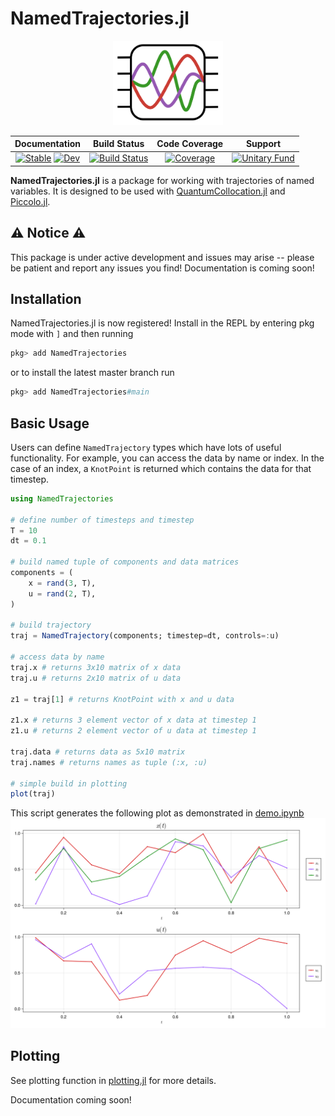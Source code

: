 # NamedTrajectories.jl

<div align="center">
<a href="https://github.com/aarontrowbridge/Piccolo.jl">
<img src="assets/logo.svg" alt="logo" width="35%"/>
</a>
</div>

<div align="center">

| **Documentation** | **Build Status** | **Code Coverage** | **Support** |
|:-----------------:|:----------------:|:-----------------:| :----------:|
| [![Stable](https://img.shields.io/badge/docs-stable-blue.svg)](https://aarontrowbridge.github.io/NamedTrajectories.jl/stable/) [![Dev](https://img.shields.io/badge/docs-dev-blue.svg)](https://aarontrowbridge.github.io/NamedTrajectories.jl/dev/) | [![Build Status](https://github.com/aarontrowbridge/NamedTrajectories.jl/actions/workflows/CI.yml/badge.svg?branch=main)](https://github.com/aarontrowbridge/NamedTrajectories.jl/actions/workflows/CI.yml?query=branch%3Amain) | [![Coverage](https://codecov.io/gh/aarontrowbridge/NamedTrajectories.jl/branch/main/graph/badge.svg)](https://codecov.io/gh/aarontrowbridge/NamedTrajectories.jl)| [![Unitary Fund](https://img.shields.io/badge/Supported%20By-Unitary%20Fund-FFFF00.svg)](https://unitary.fund)

</div>

**NamedTrajectories.jl** is a package for working with trajectories of named variables. It is designed to be used with [QuantumCollocation.jl](https://github.com/aarontrowbridge/QuantumCollocation.jl) and [Piccolo.jl](https://github.com/aarontrowbridge/Piccolo.jl).

## :warning: Notice :warning:

This package is under active development and issues may arise -- please be patient and report any issues you find!  Documentation is coming soon!

## Installation

NamedTrajectories.jl is now registered! Install in the REPL by entering pkg mode with `]` and then running 

```julia
pkg> add NamedTrajectories
```

or to install the latest master branch run

```julia
pkg> add NamedTrajectories#main
```


## Basic Usage

Users can define `NamedTrajectory` types which have lots of useful functionality. For example, you can access the data by name or index.  In the case of an index, a `KnotPoint` is returned which contains the data for that timestep.

```julia
using NamedTrajectories

# define number of timesteps and timestep
T = 10
dt = 0.1

# build named tuple of components and data matrices
components = (
    x = rand(3, T),
    u = rand(2, T),
)

# build trajectory
traj = NamedTrajectory(components; timestep=dt, controls=:u)

# access data by name
traj.x # returns 3x10 matrix of x data
traj.u # returns 2x10 matrix of u data

z1 = traj[1] # returns KnotPoint with x and u data

z1.x # returns 3 element vector of x data at timestep 1
z1.u # returns 2 element vector of u data at timestep 1

traj.data # returns data as 5x10 matrix
traj.names # returns names as tuple (:x, :u)

# simple build in plotting
plot(traj)
```

This script generates the following plot as demonstrated in [demo.ipynb](examples/notebooks/demo.ipynb)
![](examples/notebooks/demo.png)


## Plotting

See plotting function in [plotting.jl](src/plotting.jl) for more details.

Documentation coming soon!

